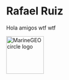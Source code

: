 # Rafael Ruiz

Hola amigos wtf wtf

<img src="https://github.com/ramruizni.png" alt="MarineGEO circle logo" style="height: 100px; width:100px;"/>
